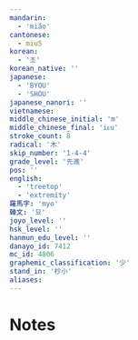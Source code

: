 ```yaml
---
mandarin:
  - 'miǎo'
cantonese:
  - miu5
korean:
  - '초'
korean_native: ''
japanese:
  - 'BYOU'
  - 'SHOU'
japanese_nanori: ''
vietnamese:
middle_chinese_initial: 'm'
middle_chinese_final: 'iᴇu'
stroke_count: 8
radical: '木'
skip_number: '1-4-4'
grade_level: '先進'
pos: ''
english:
  - 'treetop'
  - 'extremity'
羅馬字: 'myo'
韓文: '묘'
joyo_level: ''
hsk_level: ''
hanmun_edu_level: ''
danayo_id: 7412
mc_id: 4806
graphemic_classification: '少'
stand_in: '杪小'
aliases:
---
```


# Notes
